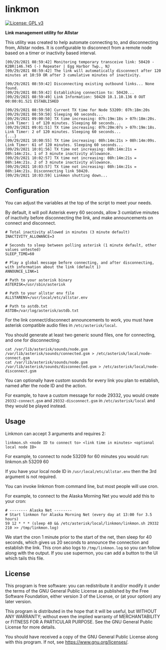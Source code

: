 # linkmon
[![License: GPL v3](https://img.shields.io/badge/License-GPLv3-blue.svg)](https://www.gnu.org/licenses/gpl-3.0)

**Link management utility for Allstar**

This utility was created to help automate connecting to, and disconnecting from, Allstar nodes. It is configurable to disconnect from a remote node based on a timer or inactivity based interval.

```
[09/29/2021 08:59:42] Monitoring temporary transceive link: 50420 - K2BR|146.745 (-) Repeater | Egg Harbor Twp., NJ
[09/29/2021 08:59:42] The link will automatically disconnect after 120 minutes at 10:59 OR after 3 cumulative minutes of inactivity.

[09/29/2021 08:59:42] Disconnecting existing outbound links... None found.
[09/29/2021 08:59:42] Establishing connection to: 50420...
[09/29/2021 08:59:49] Link Information: 50420 10.1.10.136 0 OUT 00:00:01.521 ESTABLISHED

[09/29/2021 08:59:50] Current TX time for Node 53209: 07h:18m:20s
[09/29/2021 08:59:50] Sleeping 60 seconds...
[09/29/2021 09:00:50] TX time increasing: 07h:19m:18s > 07h:18m:20s. Link Timer: 1 of 120 minutes. Sleeping 60 seconds...
[09/29/2021 09:01:51] TX time increasing: 07h:20m:07s > 07h:19m:18s. Link Timer: 2 of 120 minutes. Sleeping 60 seconds...
{...}
[09/29/2021 10:00:55] TX time increasing: 08h:14m:21s > 08h:14m:09s. Link Timer: 61 of 120 minutes. Sleeping 60 seconds...
[09/29/2021 10:01:56] TX time not increasing: 08h:14m:21s = 08h:14m:21s. 1 of 3 minute inactivity allowance.
[09/29/2021 10:02:57] TX time not increasing: 08h:14m:21s = 08h:14m:21s. 2 of 3 minute inactivity allowance.
[09/29/2021 10:03:57] TX time not increasing: 08h:14m:21s = 08h:14m:21s. Disconnecting link 50420.
[09/29/2021 10:03:59] Linkmon shutting down...
```

## Configuration

You can adjust the variables at the top of the script to meet your needs.

By default, it will poll Asterisk every 60 seconds, allow 3 cumlative minutes of inactivity before disconnecting the link, and make announcements on connect and disconnect.

```
# Total inactivity allowed in minutes (3 minute default)
INACTIVITY_ALLOWANCE=3

# Seconds to sleep between polling asterisk (1 minute default, other values untested)
SLEEP_TIME=60

# Play a global message before connecting, and after disconnecting, with information about the link (default 1)
ANNOUNCE_LINK=1

# Path to your asterisk binary
ASTERISK=/usr/sbin/asterisk

# Path to your allstar env file
ALLSTARENV=/usr/local/etc/allstar.env

# Path to astdb.txt
ASTDB=/var/log/asterisk/astdb.txt
```

For the link connect/disconnect announcements to work, you must have asterisk compatible audio files in `/etc/asterisk/local`.

You should generate at least two generic sound files, one for connecting, and one for disconnecting:
```
cat /var/lib/asterisk/sounds/node.gsm /var/lib/asterisk/sounds/connected.gsm > /etc/asterisk/local/node-connect.gsm
cat /var/lib/asterisk/sounds/node.gsm /var/lib/asterisk/sounds/disconnected.gsm > /etc/asterisk/local/node-disconnect.gsm
```
You can optionally have custom sounds for every link you plan to establish, named after the node ID and the action. 

For example, to have a custom message for node 29332, you would create `29332-connect.gsm` and `29332-disconnect.gsm` in `/etc/asterisk/local` and they would be played instead.

## Usage

Linkmon can accept 3 arguments and requires 2:

`linkmon.sh <node ID to connect to> <link time in minutes> <optional local node ID>`

For example, to connect to node 53209 for 60 minutes you would run: linkmon.sh 53209 60

If you have your local node ID in `/usr/local/etc/allstar.env` then the 3rd argument is not required.

You can invoke linkmon from command line, but most people will use cron.

For example, to connect to the Alaska Morning Net you would add this to your cron:

```
# -------- Alaska Net --------
# Start linkmon for Alaska Morning Net (every day at 13:00 for 3.5 hours)
59 12 * * * (sleep 40 && /etc/asterisk/local/linkmon/linkmon.sh 29332 210 >> /tmp/linkmon.log)
```

We start the cron 1 minute prior to the start of the net, then sleep for 40 seconds, which gives us 20 seconds to announce the connection and establish the link. This cron also logs to `/tmp/linkmon.log` so you can follow along with the output. If you use supermon, you can add a button to the UI which tails this file. 


## License
This program is free software: you can redistribute it and/or modify it under the terms of the GNU General Public License as published by the Free Software Foundation, either version 3 of the License, or (at your option) any later version.

This program is distributed in the hope that it will be useful, but WITHOUT ANY WARRANTY; without even the implied warranty of MERCHANTABILITY or FITNESS FOR A PARTICULAR PURPOSE. See the GNU General Public License for more details.

You should have received a copy of the GNU General Public License along with this program. If not, see <https://www.gnu.org/licenses/>.
